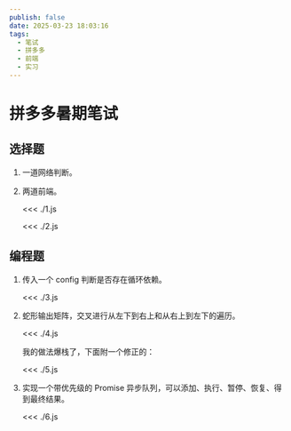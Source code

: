 ```yaml
---
publish: false
date: 2025-03-23 18:03:16
tags:
  - 笔试
  - 拼多多
  - 前端
  - 实习
---
```


# 拼多多暑期笔试

## 选择题

1. 一道网络判断。

2. 两道前端。

   <<< ./1.js

   <<< ./2.js

## 编程题

1. 传入一个 config 判断是否存在循环依赖。

   <<< ./3.js

2. 蛇形输出矩阵，交叉进行从左下到右上和从右上到左下的遍历。

   <<< ./4.js

   我的做法爆栈了，下面附一个修正的：

   <<< ./5.js

3. 实现一个带优先级的 Promise 异步队列，可以添加、执行、暂停、恢复、得到最终结果。

   <<< ./6.js
